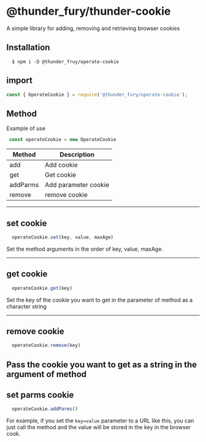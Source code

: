 # @thunder_fury/thunder-cookie
 A simple library for adding, removing and retrieving browser cookies

## Installation
```
  $ npm i -D @thunder_fruy/operate-cookie
```
## import
```ts
const { OperateCookie } = require('@thunder_fury/operate-cookie');
```
## Method
Example of use

```ts
 const operateCookie = new OperateCookie
```

|  Method  |  Description  |
| ---- | ---- |
|  add  |  Add cookie  |
|  get  |  Get cookie  |
|  addParms  |  Add parameter cookie  |
|  remove  |  remove cookie |

---

## set cookie
```ts
  operateCookie.set(key, value, maxAge)
```
Set the method arguments in the order of key, value, maxAge.

---

## get cookie
```ts
  operateCookie.get(key)
```
Set the key of the cookie you want to get in the parameter of method as a character string

---

## remove cookie
```ts
  operateCookie.remove(key)
```
Pass the cookie you want to get as a string in the argument of method
---

## set parms cookie
```ts
  operateCookie.addParms()
```
For example, if you set the `key=value` parameter to a URL like this, you can just call the method and the value will be stored in the key in the browser cook.
